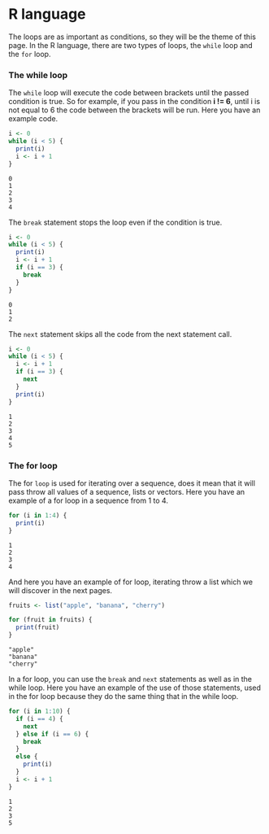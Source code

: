 # R language

The loops are as important as conditions, so they will be the theme of this page. In the R language, there are two types of loops, the `while` loop and the `for` loop.

### The while loop

The `while` loop will execute the code between brackets until the passed condition is true. So for example, if you pass in the condition **i != 6**, until i is not equal to 6 the code between the brackets will be run. Here you have an example code.

```r
i <- 0
while (i < 5) {
  print(i)
  i <- i + 1
}
```

```
0
1
2
3
4
```

The `break` statement stops the loop even if the condition is true.

```r
i <- 0
while (i < 5) {
  print(i)
  i <- i + 1
  if (i == 3) {
    break
  }
}
```

```
0
1
2
```

The `next` statement skips all the code from the next statement call.

```r
i <- 0
while (i < 5) {
  i <- i + 1
  if (i == 3) {
    next
  }
  print(i)
}
```

```
1
2
3
4
5
```

### The for loop

The for `loop` is used for iterating over a sequence, does it mean that it will pass throw all values of a sequence, lists or vectors. Here you have an example of a for loop in a sequence from 1 to 4.

```r
for (i in 1:4) {
  print(i)
}
```

```
1
2
3
4
```

And here you have an example of for loop, iterating throw a list which we will discover in the next pages.

```r
fruits <- list("apple", "banana", "cherry")

for (fruit in fruits) {
  print(fruit)
}
```

```
"apple"
"banana"
"cherry"
```

In a for loop, you can use the `break` and `next` statements as well as in the while loop. Here you have an example of the use of those statements, used in the for loop because they do the same thing that in the while loop.

```r
for (i in 1:10) {
  if (i == 4) {
    next
  } else if (i == 6) {
    break
  }
  else {
    print(i)
  }
  i <- i + 1
}
```

```
1
2
3
5
```
